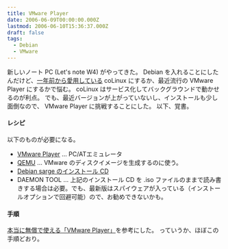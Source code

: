 ```yaml
---
title: VMware Player
date: 2006-06-09T00:00:00.000Z
lastmod: 2006-06-10T15:36:37.000Z
draft: false
tags:
  - Debian
  - VMware
---
```


新しいノート PC (Let's note W4) がやってきた。 Debian を入れることにしたんだけど、[一年前から愛用している](/posts/20050412/p02) coLinux にするか、最近流行の VMware Player にするかで悩む。 coLinux はサービス化してバックグラウンドで動かせるのが利点。 でも、最近バージョンが上がっていないし、インストールも少し面倒なので、 VMware Player に挑戦することにした。 以下、覚書。

#### レシピ

以下のものが必要になる。

- [VMware Player](http://www.vmware.com/download/player/) … PC/ATエミュレータ
- [QEMU](http://www.h7.dion.ne.jp/~qemu-win/index-ja.html) … VMware のディスクイメージを生成するのに使う。
- [Debian sarge のインストール CD](http://www.jp.debian.org/CD/netinst/)
- DAEMON TOOL … 上記のインストール CD を .iso ファイルのままで読み書きする場合は必要。でも、最新版はスパイウェアが入っている（インストールオプションで回避可能）ので、お勧めできないかも。

#### 手順

[本当に無償で使える「VMware Player」](http://yamashita.dyndns.org/blog/343)を参考にした。 っていうか、ほぼこの手順どおり。
